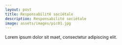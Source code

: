 ```yaml
---
layout: post
title: Responsabilité sociétale
description: Responsabilité sociétale
image: assets/images/pic01.jpg
---
```


Lorem ipsum dolor sit maet, consectetur adipiscing elit.